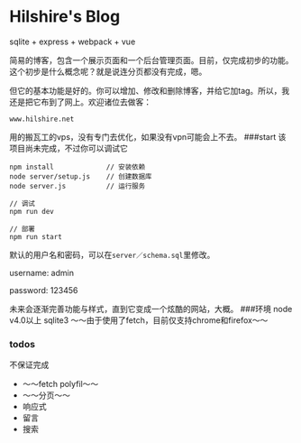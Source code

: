 # Hilshire's Blog

sqlite + express + webpack + vue

简易的博客，包含一个展示页面和一个后台管理页面。目前，仅完成初步的功能。这个初步是什么概念呢？就是说连分页都没有完成，嗯。

但它的基本功能是好的。你可以增加、修改和删除博客，并给它加tag。所以，我还是把它布到了网上。欢迎诸位去做客：

`www.hilshire.net`

用的搬瓦工的vps，没有专门去优化，如果没有vpn可能会上不去。
###start
该项目尚未完成，不过你可以调试它

    npm install             // 安装依赖
    node server/setup.js    // 创建数据库
    node server.js          // 运行服务

    // 调试
    npm run dev             

    // 部署
    npm run start

默认的用户名和密码，可以在`server／schema.sql`里修改。

username: admin

password: 123456

未来会逐渐完善功能与样式，直到它变成一个炫酷的网站，大概。
###环境
node v4.0以上
sqlite3
～～由于使用了fetch，目前仅支持chrome和firefox～～

### todos
不保证完成

- ～～fetch polyfil～～
- ～～分页～～
- 响应式
- 留言
- 搜索